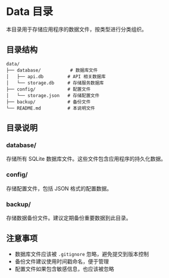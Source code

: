 # Data 目录

本目录用于存储应用程序的数据文件，按类型进行分类组织。

## 目录结构

```
data/
├── database/           # 数据库文件
│   ├── api.db         # API 相关数据库
│   └── storage.db     # 存储服务数据库
├── config/            # 配置文件
│   └── storage.json   # 存储配置文件
├── backup/            # 备份文件
└── README.md          # 本说明文件
```

## 目录说明

### database/
存储所有 SQLite 数据库文件。这些文件包含应用程序的持久化数据。

### config/
存储配置文件，包括 JSON 格式的配置数据。

### backup/
存储数据备份文件。建议定期备份重要数据到此目录。

## 注意事项

- 数据库文件应该被 `.gitignore` 忽略，避免提交到版本控制
- 备份文件建议使用时间戳命名，便于管理
- 配置文件如果包含敏感信息，也应该被忽略